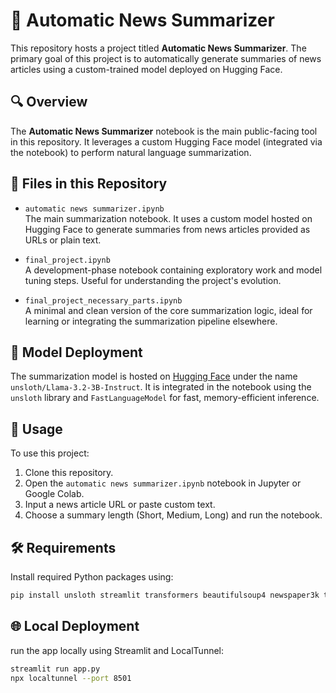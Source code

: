 # 📰 Automatic News Summarizer

This repository hosts a project titled **Automatic News Summarizer**. The primary goal of this project is to automatically generate summaries of news articles using a custom-trained model deployed on Hugging Face.

## 🔍 Overview

The **Automatic News Summarizer** notebook is the main public-facing tool in this repository. It leverages a custom Hugging Face model (integrated via the notebook) to perform natural language summarization.

## 📁 Files in this Repository

- `automatic news summarizer.ipynb`  
  The main summarization notebook. It uses a custom model hosted on Hugging Face to generate summaries from news articles provided as URLs or plain text.

- `final_project.ipynb`  
  A development-phase notebook containing exploratory work and model tuning steps. Useful for understanding the project's evolution.

- `final_project_necessary_parts.ipynb`  
  A minimal and clean version of the core summarization logic, ideal for learning or integrating the summarization pipeline elsewhere.

## 🤖 Model Deployment

The summarization model is hosted on [Hugging Face](https://huggingface.co/) under the name `unsloth/Llama-3.2-3B-Instruct`. It is integrated in the notebook using the `unsloth` library and `FastLanguageModel` for fast, memory-efficient inference.

## 📌 Usage

To use this project:

1. Clone this repository.
2. Open the `automatic news summarizer.ipynb` notebook in Jupyter or Google Colab.
3. Input a news article URL or paste custom text.
4. Choose a summary length (Short, Medium, Long) and run the notebook.

## 🛠 Requirements

Install required Python packages using:

```bash
pip install unsloth streamlit transformers beautifulsoup4 newspaper3k torch
```

## 🌐 Local Deployment

run the app locally using Streamlit and LocalTunnel:

```bash
streamlit run app.py
npx localtunnel --port 8501
```


